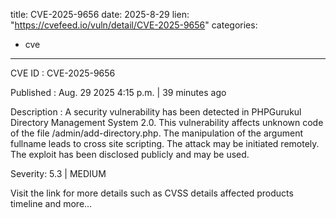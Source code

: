  
title: CVE-2025-9656
date: 2025-8-29
lien: "https://cvefeed.io/vuln/detail/CVE-2025-9656"
categories:
  - cve
---

CVE ID : CVE-2025-9656

Published :  Aug. 29
2025
4:15 p.m. | 39 minutes ago

Description : A security vulnerability has been detected in PHPGurukul Directory Management System 2.0. This vulnerability affects unknown code of the file /admin/add-directory.php. The manipulation of the argument fullname leads to cross site scripting. The attack may be initiated remotely. The exploit has been disclosed publicly and may be used.

Severity: 5.3 | MEDIUM

Visit the link for more details
such as CVSS details
affected products
timeline
and more...
